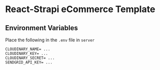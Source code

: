 # React-Strapi eCommerce Template

## Environment Variables
Place the following in the `.env` file in `server`
```
CLOUDINARY_NAME= ...
CLOUDINARY_KEY= ...
CLOUDINARY_SECRET= ...
SENDGRID_API_KEY= ...
```